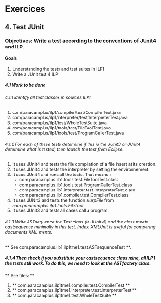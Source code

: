 # Exercices
## 4. Test JUnit
### __Objectives__: Write a test according to the conventions of JUnit4 and ILP.
#### Goals
1. Understanding the tests and test suites in ILP1
2. Write a JUnit test 4 ILP1
##### 4.1 Work to be done
###### 4.1.1 Identify all test classes in sources ILP1
1. com/paracamplus/ilp1/compiler/test/CompilerTest.java
2. com/paracamplus/ilp1/interpreter/test/InterpreterTest.java
3. com/paracamplus/ilp1/test/WholeTestSuite.java
4. com/paracamplus/ilp1/tools/test/FileToolTest.java
5. com/paracamplus/ilp1/tools/test/ProgramCallerTest.java

###### 4.1.2 For each of these tests determine if this is the JUnit3 or JUnit4 determine what is tested, then launch the test from Eclipse.
1. It uses JUnit4 and tests the file compilation of a file insert at its creation.
2. It uses JUnit4 and tests the interpreter by setting the environnement.
3. It uses JUnit4 and runs all the tests. That means :
    * com.paracamplus.ilp1.tools.test.FileToolTest.class
    * com.paracamplus.ilp1.tools.test.ProgramCallerTest.class
    * com.paracamplus.ilp1.interpreter.test.InterpreterTest.class
    * com.paracamplus.ilp1.compiler.test.CompilerTest.class
4. It uses JUNit3 and tests the function *slurpFile* from *com.paracamplus.ilp1.tools.FileTool*
5. It uses JUnit3 and tests all cases call a program.

###### 4.1.3 Write ASTsequence the Test class (in JUnit 4) and the class meets castsequence minimally in this test. Index: XMLUnit is useful for comparing documents XML ments.
** See com.paracamplus.ilp1.ilp1tme1.test.ASTsequenceTest **.

##### 4.1.4 Then check if you substitute your castsequence class mine, all ILP1 the tests still work. To do this, we need to look at the ASTfactory class.
** See files: **
1. ** com.paracamplus.ilp1tme1.compiler.test.CompilerTest **
2. ** com.paracamplus.ilp1tme1.interpreter.test.InterpreterTest **
3. ** com.paracamplus.ilp1tme1.test.WholeTestSuite ** 
